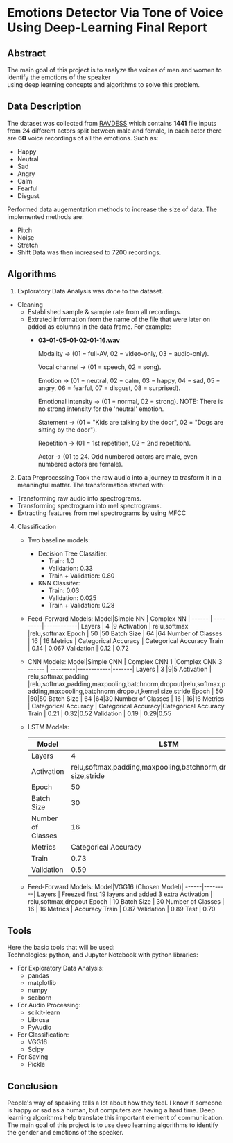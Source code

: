 # Emotions Detector Via Tone of Voice Using Deep-Learning Final Report
## Abstract
The main goal of this project is to analyze the voices of men and women to identify the emotions of the speaker  
using deep learning concepts and algorithms to solve this problem.

## Data Description
The dataset was collected from [RAVDESS](https://zenodo.org/record/1188976) which contains **1441** file inputs from 24 different actors split between male and female, In each actor there are **60** voice recordings of all the emotions. Such as:
- Happy
- Neutral
- Sad
- Angry
- Calm
- Fearful
- Disgust

Performed data augementation methods to increase the size of data. The implemented methods are:
- Pitch
- Noise
- Stretch
- Shift
Data was then increased to 7200 recordings.

## Algorithms
1. Exploratory Data Analysis was done to the dataset.
  - Cleaning
    - Established sample & sample rate from all recordings.
    - Extrated information from the name of the file that were later on added as columns in the data frame. For example:
      - **03-01-05-01-02-01-16.wav**

        Modality -> (01 = full-AV, 02 = video-only, 03 = audio-only).

        Vocal channel -> (01 = speech, 02 = song).

        Emotion -> (01 = neutral, 02 = calm, 03 = happy, 04 = sad, 05 = angry, 06 = fearful, 07 = disgust, 08 = surprised).

        Emotional intensity -> (01 = normal, 02 = strong). NOTE: There is no strong intensity for the 'neutral' emotion.

        Statement -> (01 = "Kids are talking by the door", 02 = "Dogs are sitting by the door").

        Repetition -> (01 = 1st repetition, 02 = 2nd repetition).

        Actor -> (01 to 24. Odd numbered actors are male, even numbered actors are female).

2. Data Preprocessing
  Took the raw audio into a journey to trasform it in a meaningful matter. The transformation started with:
  - Transforming raw audio into spectrograms.
  - Transforming spectrogram into mel spectrograms.
  - Extracting features from mel spectrograms by using MFCC

4. Classification 
   - Two baseline models:
     - Decision Tree Classifier:
       - Train: 1.0
       - Validation: 0.33
       - Train + Validation: 0.80
     - KNN Classifer:
       - Train: 0.03
       - Validation: 0.025
       - Train + Validation: 0.28
   - Feed-Forward Models:
      Model|Simple NN | Complex NN |
      ------ | ---------|------------|
      Layers  | 4 |9
      Activation  | relu,softmax |relu,softmax
      Epoch | 50 |50
      Batch Size | 64 |64
      Number of Classes | 16 | 16
      Metrics | Categorical Accuracy | Categorical Accuracy
      Train | 0.14 | 0.067
      Validation | 0.12 | 0.72
      
    - CNN Models:
      Model|Simple CNN | Complex CNN 1 |Complex CNN 3
      ------ | ---------|------------|-------|
      Layers  | 3 |9|5
      Activation  | relu,softmax,padding |relu,softmax,padding,maxpooling,batchnorm,dropout|relu,softmax,padding,maxpooling,batchnorm,dropout,kernel size,stride
      Epoch | 50 |50|50
      Batch Size | 64 |64|30
      Number of Classes | 16 | 16|16
      Metrics | Categorical Accuracy | Categorical Accuracy|Categorical Accuracy
      Train | 0.21 | 0.32|0.52
      Validation | 0.19 | 0.29|0.55
      
     - LSTM Models:
  
        Model |   LSTM   | LSTM overfit solution # 1 (Reduced Model)  | LSTM overfit solution # 2 (regularized Model)| LSTM overfit solution # 3 (Dropout Model)|
        -----------------|----------|-----------------------------------------------------------|--------------------|------------------------------------------|
        Layers           | 4        |                3                                          | 4                                                                   |4
        Activation       | relu,softmax,padding,maxpooling,batchnorm,dropout,kernel size,stride |relu,softmax,padding,maxpooling,batchnorm,dropout,kernel size,stride |relu,softmax,padding,maxpooling,batchnorm,dropout,kernel size,stride + **L2**|relu,softmax,padding,maxpooling,batchnorm,dropout(.6/.8/.9),kernel size,stride
        Epoch            | 50       |50                                                         | 50                                                                  |50
        Batch Size       | 30       |30                                                         | 30                                                                  |30
        Number of Classes| 16       | 16                                                        | 16                                                                  |16
        Metrics          | Categorical Accuracy | Categorical Accuracy                                                |Categorical Accuracy                        |Categorical Accuracy
        Train | 0.73 | 1.0|0.99|0.53
        Validation | 0.59 | 0.67|0.43
      
     - Feed-Forward Models:
        Model|VGG16 (Chosen Model)|
        ------|---------|
        Layers  | Freezed first 19 layers and added 3 extra
        Activation  | relu,softmax,dropout
        Epoch | 10
        Batch Size | 30
        Number of Classes | 16 | 16
        Metrics | Accuracy
        Train | 0.87 
        Validation | 0.89 
        Test | 0.70

      


   
## Tools
Here the basic tools that will be used: <br/>
Technologies: python, and Jupyter Notebook with python libraries:
- For Exploratory Data Analysis:
  - pandas
  - matplotlib
  - numpy
  - seaborn
- For Audio Processing:
  - scikit-learn
  - Librosa
  - PyAudio
- For Classification:
  - VGG16
  - Scipy
- For Saving
  - Pickle 
  
## Conclusion
People's way of speaking tells a lot about how they feel. I know if someone is happy or sad as a human, but computers are having a hard time. Deep learning algorithms help translate this important element of  communication. The main goal of this project is to use 
deep learning algorithms to identify the  gender and emotions of the speaker.
